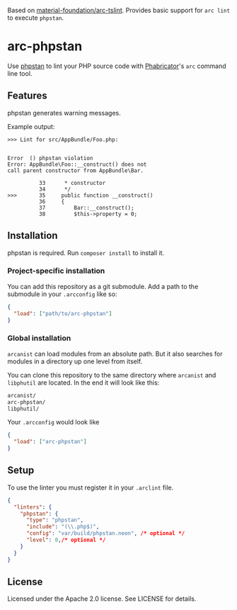 Based on [material-foundation/arc-tslint](https://github.com/material-foundation/arc-tslint). Provides basic support for `arc lint` to execute `phpstan`.

# arc-phpstan

Use [phpstan](https://github.com/phpstan/phpstan) to lint your PHP source code with
[Phabricator](http://phabricator.org)'s `arc` command line tool.

## Features

phpstan generates warning messages.

Example output:
```
>>> Lint for src/AppBundle/Foo.php:


Error  () phpstan violation
Error: AppBundle\Foo::__construct() does not
call parent constructor from AppBundle\Bar.

          33      * constructor
          34      */
>>>       35     public function __construct()
          36     {
          37         Bar::__construct();
          38         $this->property = 0;
```
## Installation

phpstan is required. Run `composer install` to install it.

### Project-specific installation

You can add this repository as a git submodule. Add a path to the submodule in your `.arcconfig`
like so:

```json
{
  "load": ["path/to/arc-phpstan"]
}
```

### Global installation

`arcanist` can load modules from an absolute path. But it also searches for modules in a directory
up one level from itself.

You can clone this repository to the same directory where `arcanist` and `libphutil` are located.
In the end it will look like this:

```sh
arcanist/
arc-phpstan/
libphutil/
```

Your `.arcconfig` would look like

```json
{
  "load": ["arc-phpstan"]
}
```

## Setup

To use the linter you must register it in your `.arclint` file.

```json
{
  "linters": {
    "phpstan": {
      "type": "phpstan",
      "include": "(\\.php$)",
      "config": "var/build/phpstan.neon", /* optional */
      "level": 0,/* optional */
    }
  }
}
```

## License

Licensed under the Apache 2.0 license. See LICENSE for details.
